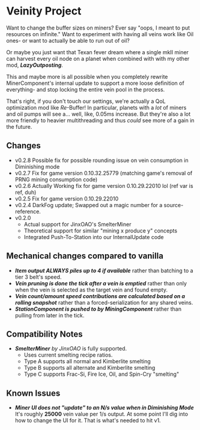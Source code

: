 # Veinity Project

Want to change the buffer sizes on miners?
Ever say "oops, I meant to put resources on infinite."
Want to experiment with having all veins work like Oil ones- or want to actually be able to run out of oil?

Or maybe you just want that Texan fever dream where a single mkII miner can harvest every oil node on a 
planet when combined with with my other mod, ***LazyOutposting***.

This and maybe more is all possible when you completely rewrite MinerComponent's internal update to 
support a more loose definition of everything- and stop locking the entire vein pool in the process. 

That's right, if you don't touch our settings, we're actually a QoL optimization mod like *Re*-Buffer! 
In particular, planets with a *lot* of miners and oil pumps will see a... well, like, 0.05ms increase. 
But they're also a lot more friendly to heavier multithreading and thus *could* see more of a gain in the future.

## Changes
- v0.2.8 Possible fix for possible rounding issue on vein consumption in Diminishing mode
- v0.2.7 Fix for game version 0.10.32.25779 (matching game's removal of PRNG mining consumption code)
- v0.2.6 Actually Working fix for game version 0.10.29.22010 lol (ref var is ref, duh)
- v0.2.5 Fix for game version 0.10.29.22010
- v0.2.4 DarkFog update; Swapped out a magic number for a source-reference.
- v0.2.0 
  - Actual support for JinxOAO's SmelterMiner
  - Theoretical support for similar "mining x produce y" concepts
  - Integrated Push-To-Station into our InternalUpdate code

## Mechanical changes compared to vanilla
- ***Item output ALWAYS piles up to 4 if available*** rather than batching to a tier 3 belt's speed.
- ***Vein pruning is done the tick after a vein is emptied*** rather than only when the vein is selected as the target vein and found empty.
- ***Vein count/amount speed contributions are calculated based on a rolling snapshot*** rather than a forced-serialization for any shared veins.
- ***StationComponent is pushed to by MiningComponent*** rather than pulling from later in the tick.

## Compatibility Notes
- ***SmelterMiner** by JinxOAO* is fully supported.
  - Uses current smelting recipe ratios.
  - Type A supports all normal and Kimberlite smelting
  - Type B supports all alternate and Kimberlite smelting
  - Type C supports Frac-Si, Fire Ice, Oil, and Spin-Cry "smelting"

## Known Issues
- ***Miner UI does not "update" to an N/s value when in Diminishing Mode*** It's roughly **25000** vein value per 1/s output.
At some point I'll dig into how to change the UI for it. That is what's needed to hit v1.